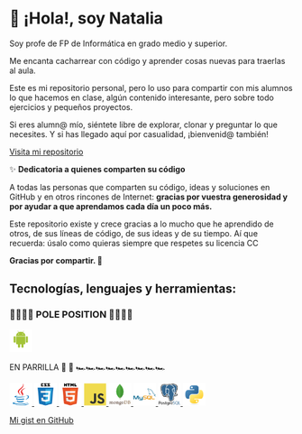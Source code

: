 
<body>
<div class="container">
    <h1>👋 ¡Hola!, soy Natalia</h1>
    <p>Soy profe de FP de Informática en grado medio y superior.</p>
    <p>Me encanta cacharrear con código y aprender cosas nuevas para traerlas al aula.</p>
    <p>
        Este es mi repositorio personal, pero lo uso para compartir con mis alumnos lo que hacemos en clase, 
        algún contenido interesante, pero sobre todo ejercicios y pequeños proyectos.
    </p>
    <p>
        Si eres alumn@ mío, siéntete libre de explorar, clonar y preguntar lo que necesites.
        Y si has llegado aquí por casualidad, ¡bienvenid@ también!
    </p>
    <p>
        <a href="https://github.com/nataliainformatica" target="_blank">Visita mi repositorio</a>
    </p>
    <p>✨ <strong>Dedicatoria a quienes comparten su código</strong>
    </p>
<p>
A todas las personas que comparten su código, ideas y soluciones en GitHub y en otros rincones de Internet:
<strong>gracias por vuestra generosidad y por ayudar a que aprendamos cada día un poco más.</strong>
</p>
<p>
Este repositorio existe y crece gracias a lo mucho que he aprendido de otros,
de sus líneas de código, de sus ideas y de su tiempo.
Aí que recuerda: úsalo como quieras siempre que respetes su licencia CC
</p>

<p>
<strong>Gracias por compartir. 🌱</strong>
</p>

</div>
</body>
</html>

<h2 ">Tecnologías, lenguajes y herramientas:</h2>
<h3 ">🏁✨🚗💨 POLE POSITION 💨🚗✨🏁</h3>
<p>
  <a href="https://developer.android.com" target="_blank" rel="noreferrer">
    <img src="https://raw.githubusercontent.com/devicons/devicon/master/icons/android/android-original-wordmark.svg" alt="android" width="40" height="40"/>
  </a>
</p>
<p>
  EN PARRILLA   🥈  🥉  🏎️🏎️🏎️🏎️🏎️🏎️🏎️🏎️🏎️  </p>

<p>
      <a href="https://www.java.com" target="_blank" rel="noreferrer">
    <img src="https://raw.githubusercontent.com/devicons/devicon/master/icons/java/java-original.svg" alt="java" width="40" height="40"/>
  </a>
  <a href="https://www.w3schools.com/css/" target="_blank" rel="noreferrer">
    <img src="https://raw.githubusercontent.com/devicons/devicon/master/icons/css3/css3-original-wordmark.svg" alt="css3" width="40" height="40"/>
  </a>
  <a href="https://www.w3.org/html/" target="_blank" rel="noreferrer">
    <img src="https://raw.githubusercontent.com/devicons/devicon/master/icons/html5/html5-original-wordmark.svg" alt="html5" width="40" height="40"/>
  </a>

  <a href="https://developer.mozilla.org/en-US/docs/Web/JavaScript" target="_blank" rel="noreferrer">
    <img src="https://raw.githubusercontent.com/devicons/devicon/master/icons/javascript/javascript-original.svg" alt="javascript" width="40" height="40"/>
  </a>
  <a href="https://www.mongodb.com/" target="_blank" rel="noreferrer">
    <img src="https://raw.githubusercontent.com/devicons/devicon/master/icons/mongodb/mongodb-original-wordmark.svg" alt="mongodb" width="40" height="40"/>
  </a>
  <a href="https://www.mysql.com/" target="_blank" rel="noreferrer">
    <img src="https://raw.githubusercontent.com/devicons/devicon/master/icons/mysql/mysql-original-wordmark.svg" alt="mysql" width="40" height="40"/>
  </a>
  <a href="https://www.postgresql.org" target="_blank" rel="noreferrer">
    <img src="https://raw.githubusercontent.com/devicons/devicon/master/icons/postgresql/postgresql-original-wordmark.svg" alt="postgresql" width="40" height="40"/>
  </a>
  <a href="https://www.python.org" target="_blank" rel="noreferrer">
    <img src="https://raw.githubusercontent.com/devicons/devicon/master/icons/python/python-original.svg" alt="python" width="40" height="40"/>
  </a>
</p>

[Mi gist en GitHub](https://gist.github.com/nataliainformatica/)


